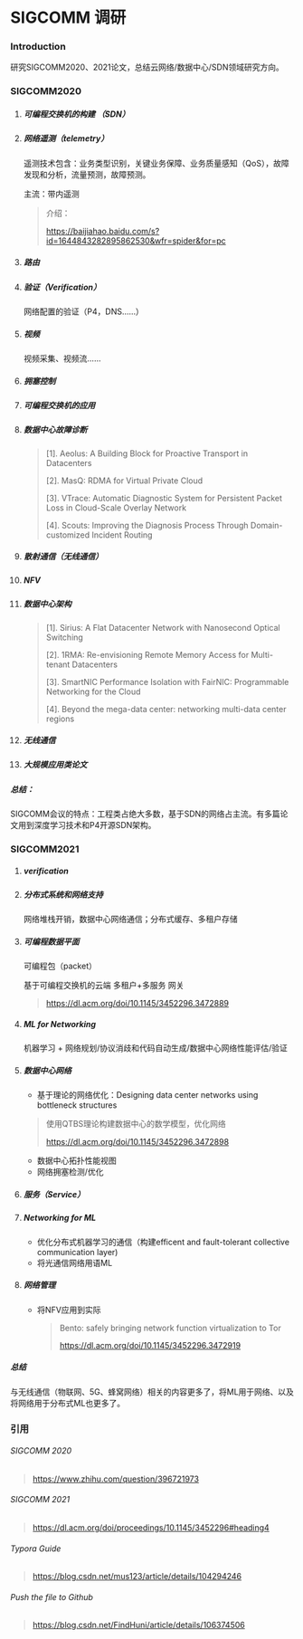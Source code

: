 # SIGCOMM 调研

### Introduction

研究SIGCOMM2020、2021论文，总结云网络/数据中心/SDN领域研究方向。



### SIGCOMM2020

1. ##### 可编程交换机的构建 （SDN）

2. ##### 网络遥测（telemetry）

   遥测技术包含：业务类型识别，关键业务保障、业务质量感知（QoS），故障发现和分析，流量预测，故障预测。

   主流：带内遥测

   > 介绍：
   >
   > https://baijiahao.baidu.com/s?id=1644843282895862530&wfr=spider&for=pc

3. ##### 路由

4. ##### 验证（Verification）

   网络配置的验证（P4，DNS……）

5. ##### 视频

   视频采集、视频流……

6. ##### 拥塞控制

7. ##### 可编程交换机的应用

8. ##### 数据中心故障诊断

   > [1]. Aeolus: A Building Block for Proactive Transport in Datacenters
   >
   > [2]. MasQ: RDMA for Virtual Private Cloud
   >
   > [3]. VTrace: Automatic Diagnostic System for Persistent Packet Loss in Cloud-Scale Overlay Network
   >
   > [4]. Scouts: Improving the Diagnosis Process Through Domain-customized Incident Routing

9. ##### 散射通信（无线通信）

10. #####  NFV

11. ##### 数据中心架构

    > [1]. Sirius: A Flat Datacenter Network with Nanosecond Optical Switching
    >
    > [2]. 1RMA: Re-envisioning Remote Memory Access for Multi-tenant Datacenters
    >
    > [3]. SmartNIC Performance Isolation with FairNIC: Programmable Networking for the Cloud
    >
    > [4]. Beyond the mega-data center: networking multi-data center regions

12. ##### 无线通信

13. ##### 大规模应用类论文

##### 总结：

SIGCOMM会议的特点：工程类占绝大多数，基于SDN的网络占主流。有多篇论文用到深度学习技术和P4开源SDN架构。



### SIGCOMM2021

1. ##### verification

2. ##### 分布式系统和网络支持

   网络堆栈开销，数据中心网络通信；分布式缓存、多租户存储

3. ##### 可编程数据平面

   可编程包（packet）

   基于可编程交换机的云端 多租户+多服务 网关

   > https://dl.acm.org/doi/10.1145/3452296.3472889

4. ##### ML for Networking

   机器学习 + 网络规划/协议消歧和代码自动生成/数据中心网络性能评估/验证

5. ##### 数据中心网络

   - 基于理论的网络优化：Designing data center networks using bottleneck structures

   > 使用QTBS理论构建数据中心的数学模型，优化网络
   >
   > https://dl.acm.org/doi/10.1145/3452296.3472898

   - 数据中心拓扑性能视图
   - 网络拥塞检测/优化

6. ##### 服务（Service）

7. ##### Networking for ML

   - 优化分布式机器学习的通信（构建efficent and fault-tolerant collective communication layer)
   - 将光通信网络用语ML

8. ##### 网络管理

   - 将NFV应用到实际

     > Bento: safely bringing network function virtualization to Tor
     >
     > https://dl.acm.org/doi/10.1145/3452296.3472919

##### 总结

与无线通信（物联网、5G、蜂窝网络）相关的内容更多了，将ML用于网络、以及将网络用于分布式ML也更多了。



### 引用

###### SIGCOMM 2020

> https://www.zhihu.com/question/396721973 

###### SIGCOMM 2021

> https://dl.acm.org/doi/proceedings/10.1145/3452296#heading4

###### Typora Guide

> https://blog.csdn.net/mus123/article/details/104294246

###### Push the file to Github

> https://blog.csdn.net/FindHuni/article/details/106374506